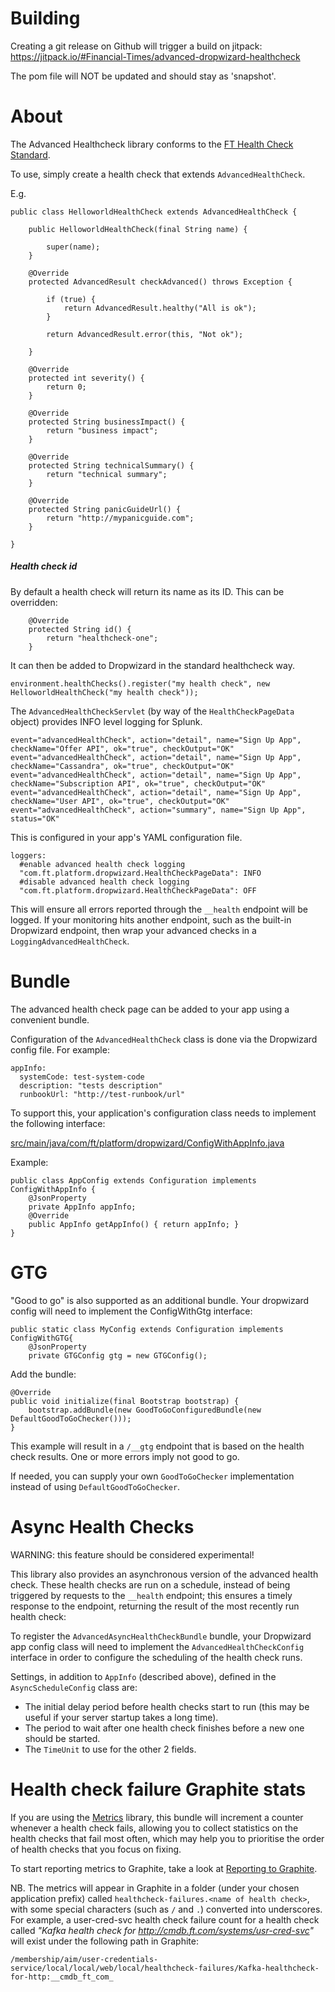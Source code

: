 Building
========

Creating a git release on Github will trigger a build on jitpack: https://jitpack.io/#Financial-Times/advanced-dropwizard-healthcheck

The pom file will NOT be updated and should stay as 'snapshot'.


About
=====

The Advanced Healthcheck library conforms to the [FT Health Check Standard](https://docs.google.com/document/d/18hefJjImF5IFp9WvPAm9Iq5_GmWzI9ahlKSzShpQl1s/edit).

To use, simply create a health check that extends `AdvancedHealthCheck`.

E.g.

    public class HelloworldHealthCheck extends AdvancedHealthCheck {
    
        public HelloworldHealthCheck(final String name) {
    
            super(name);
        }
    
        @Override
        protected AdvancedResult checkAdvanced() throws Exception {
    
            if (true) {
                return AdvancedResult.healthy("All is ok");
            }
    
            return AdvancedResult.error(this, "Not ok");
    
        }

        @Override
        protected int severity() {
            return 0;
        }
    
        @Override
        protected String businessImpact() {
            return "business impact";
        }
    
        @Override
        protected String technicalSummary() {
            return "technical summary";
        }
    
        @Override
        protected String panicGuideUrl() {
            return "http://mypanicguide.com";
        }
    
    }

##### Health check id

By default a health check will return its name as its ID. This can be overridden:

        @Override
        protected String id() {
            return "healthcheck-one";
        }
    
It can then be added to Dropwizard in the standard healthcheck way.

    environment.healthChecks().register("my health check", new HelloworldHealthCheck("my health check"));

The `AdvancedHealthCheckServlet` (by way of the `HealthCheckPageData` object) provides INFO level logging for Splunk.

    event="advancedHealthCheck", action="detail", name="Sign Up App", checkName="Offer API", ok="true", checkOutput="OK"
    event="advancedHealthCheck", action="detail", name="Sign Up App", checkName="Cassandra", ok="true", checkOutput="OK"
    event="advancedHealthCheck", action="detail", name="Sign Up App", checkName="Subscription API", ok="true", checkOutput="OK"
    event="advancedHealthCheck", action="detail", name="Sign Up App", checkName="User API", ok="true", checkOutput="OK"
    event="advancedHealthCheck", action="summary", name="Sign Up App", status="OK"

This is configured in your app's YAML configuration file.

    loggers:
      #enable advanced health check logging
      "com.ft.platform.dropwizard.HealthCheckPageData": INFO
      #disable advanced health check logging
      "com.ft.platform.dropwizard.HealthCheckPageData": OFF

This will ensure all errors reported through the `__health` endpoint will be logged. If your monitoring hits another endpoint, such
as the built-in Dropwizard endpoint, then wrap your advanced checks in a `LoggingAdvancedHealthCheck`.

Bundle
======

The advanced health check page can be added to your app using a convenient bundle.

Configuration of the `AdvancedHealthCheck` class is done via the Dropwizard config file. For example:

    appInfo:
      systemCode: test-system-code
      description: "tests description"
      runbookUrl: "http://test-runbook/url"


To support this, your application's configuration class needs to implement the following interface:

[src/main/java/com/ft/platform/dropwizard/ConfigWithAppInfo.java](src/main/java/com/ft/platform/dropwizard/ConfigWithAppInfo.java)

Example:

    public class AppConfig extends Configuration implements ConfigWithAppInfo {
        @JsonProperty
        private AppInfo appInfo;
        @Override
        public AppInfo getAppInfo() { return appInfo; }
    }

GTG
===

"Good to go" is also supported as an additional bundle. Your dropwizard config will need to implement the ConfigWithGtg interface:

    public static class MyConfig extends Configuration implements ConfigWithGTG{    
        @JsonProperty
        private GTGConfig gtg = new GTGConfig();

Add the bundle:

    @Override
    public void initialize(final Bootstrap bootstrap) {
        bootstrap.addBundle(new GoodToGoConfiguredBundle(new DefaultGoodToGoChecker()));
    }

This example will result in a `/__gtg` endpoint that is based on the health check results.  One or more errors imply not good to go.

If needed, you can supply your own `GoodToGoChecker` implementation instead of using `DefaultGoodToGoChecker`.

Async Health Checks
===================

WARNING: this feature should be considered experimental!

This library also provides an asynchronous version of the advanced health check. These health checks are run on a schedule, 
instead of being triggered by requests to the `__health` endpoint; this ensures a timely response to the endpoint, 
returning the result of the most recently run health check:

To register the `AdvancedAsyncHealthCheckBundle` bundle, your Dropwizard app config class will need to implement the
`AdvancedHealthCheckConfig` interface in order to configure the scheduling of the health check runs.

Settings, in addition to `AppInfo` (described above), defined in the `AsyncScheduleConfig` class are:

* The initial delay period before health checks start to run (this may be useful if your server startup takes a long time).
* The period to wait after one health check finishes before a new one should be started.
* The `TimeUnit` to use for the other 2 fields.


Health check failure Graphite stats
===================================

If you are using the [Metrics](http://metrics.dropwizard.io/) library, this bundle will increment a counter 
whenever a health check fails, allowing you to collect statistics on the health checks that fail most often, 
which may help you to prioritise the order of health checks that you focus on fixing.

To start reporting metrics to Graphite, take a look at 
[Reporting to Graphite](http://metrics.dropwizard.io/3.1.0/manual/graphite/#manual-graphite).

NB. The metrics will appear in Graphite in a folder (under your chosen application prefix)
called `healthcheck-failures.<name of health check>`, with some special characters (such as `/` and `.`)
converted into underscores. For example, a user-cred-svc health check failure count for a health check called
_"Kafka health check for http://cmdb.ft.com/systems/usr-cred-svc"_ will exist under the following path in Graphite:

    /membership/aim/user-credentials-service/local/local/web/local/healthcheck-failures/Kafka-healthcheck-for-http:__cmdb_ft_com_

